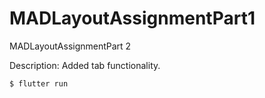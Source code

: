 # MADLayoutAssignmentPart1
MADLayoutAssignmentPart 2

Description: Added tab functionality.

` $ flutter run `